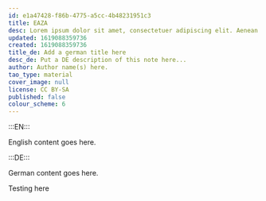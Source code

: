 ```yaml
---
id: e1a47428-f86b-4775-a5cc-4b48231951c3
title: EAZA
desc: Lorem ipsum dolor sit amet, consectetuer adipiscing elit. Aenean commodo ligula eget dolor. Aenean massa. Cum sociis natoque penatibus et magnis dis parturient montes, nascetur ridiculus mus. Donec quam felis, ultricies nec, pellentesque eu, pretium quis, sem. Nulla consequat massa quis enim.
updated: 1619088359736
created: 1619088359736
title_de: Add a german title here
desc_de: Put a DE description of this note here...
author: Author name(s) here.
tao_type: material
cover_image: null
license: CC BY-SA
published: false
colour_scheme: 6
---
```


:::EN:::

English content goes here.

:::DE:::

German content goes here.

Testing here
